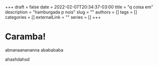+++ 
draft = false
date = 2022-02-07T20:34:37-03:00
title = "q coisa em"
description = "hamburgada p nois"
slug = ""
authors = []
tags = []
categories = []
externalLink = ""
series = []
+++

# Caramba!

abnanaanananna
ababababa

ahashdahsd